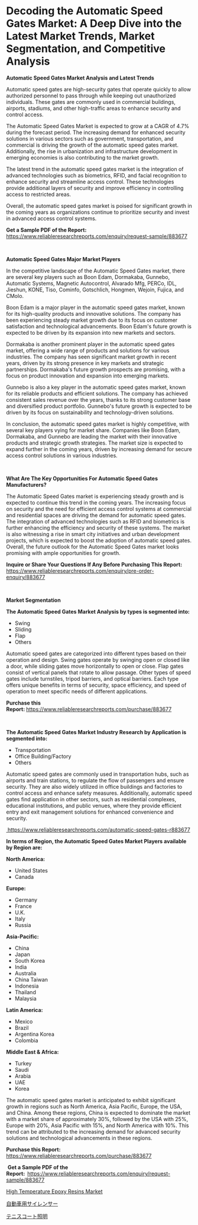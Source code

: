 <p><h1>Decoding the Automatic Speed Gates Market: A Deep Dive into the Latest Market Trends, Market Segmentation, and Competitive Analysis</h1></p><p><strong>Automatic Speed Gates Market Analysis and Latest Trends</strong></p>
<p><p>Automatic speed gates are high-security gates that operate quickly to allow authorized personnel to pass through while keeping out unauthorized individuals. These gates are commonly used in commercial buildings, airports, stadiums, and other high-traffic areas to enhance security and control access.</p><p>The Automatic Speed Gates Market is expected to grow at a CAGR of 4.7% during the forecast period. The increasing demand for enhanced security solutions in various sectors such as government, transportation, and commercial is driving the growth of the automatic speed gates market. Additionally, the rise in urbanization and infrastructure development in emerging economies is also contributing to the market growth.</p><p>The latest trend in the automatic speed gates market is the integration of advanced technologies such as biometrics, RFID, and facial recognition to enhance security and streamline access control. These technologies provide additional layers of security and improve efficiency in controlling access to restricted areas.</p><p>Overall, the automatic speed gates market is poised for significant growth in the coming years as organizations continue to prioritize security and invest in advanced access control systems.</p></p>
<p><strong>Get a Sample PDF of the Report:&nbsp;</strong> <a href="https://www.reliableresearchreports.com/enquiry/request-sample/883677">https://www.reliableresearchreports.com/enquiry/request-sample/883677</a></p>
<p>&nbsp;</p>
<p><strong>Automatic Speed Gates Major Market Players</strong></p>
<p><p>In the competitive landscape of the Automatic Speed Gates market, there are several key players such as Boon Edam, Dormakaba, Gunnebo, Automatic Systems, Magnetic Autocontrol, Alvarado Mfg, PERCo, IDL, Jieshun, KONE, Tiso, Cominfo, Gotschlich, Hongmen, Wejoin, Fujica, and CMolo.</p><p>Boon Edam is a major player in the automatic speed gates market, known for its high-quality products and innovative solutions. The company has been experiencing steady market growth due to its focus on customer satisfaction and technological advancements. Boon Edam's future growth is expected to be driven by its expansion into new markets and sectors.</p><p>Dormakaba is another prominent player in the automatic speed gates market, offering a wide range of products and solutions for various industries. The company has seen significant market growth in recent years, driven by its strong presence in key markets and strategic partnerships. Dormakaba's future growth prospects are promising, with a focus on product innovation and expansion into emerging markets.</p><p>Gunnebo is also a key player in the automatic speed gates market, known for its reliable products and efficient solutions. The company has achieved consistent sales revenue over the years, thanks to its strong customer base and diversified product portfolio. Gunnebo's future growth is expected to be driven by its focus on sustainability and technology-driven solutions.</p><p>In conclusion, the automatic speed gates market is highly competitive, with several key players vying for market share. Companies like Boon Edam, Dormakaba, and Gunnebo are leading the market with their innovative products and strategic growth strategies. The market size is expected to expand further in the coming years, driven by increasing demand for secure access control solutions in various industries.</p></p>
<p>&nbsp;</p>
<p><strong>What Are The Key Opportunities For Automatic Speed Gates Manufacturers?</strong></p>
<p><p>The Automatic Speed Gates market is experiencing steady growth and is expected to continue this trend in the coming years. The increasing focus on security and the need for efficient access control systems at commercial and residential spaces are driving the demand for automatic speed gates. The integration of advanced technologies such as RFID and biometrics is further enhancing the efficiency and security of these systems. The market is also witnessing a rise in smart city initiatives and urban development projects, which is expected to boost the adoption of automatic speed gates. Overall, the future outlook for the Automatic Speed Gates market looks promising with ample opportunities for growth.</p></p>
<p><strong>Inquire or Share Your Questions If Any Before Purchasing This Report:</strong> <a href="https://www.reliableresearchreports.com/enquiry/pre-order-enquiry/883677">https://www.reliableresearchreports.com/enquiry/pre-order-enquiry/883677</a></p>
<p>&nbsp;</p>
<p><strong>Market Segmentation</strong></p>
<p><strong>The Automatic Speed Gates Market Analysis by types is segmented into:</strong></p>
<p><ul><li>Swing</li><li>Sliding</li><li>Flap</li><li>Others</li></ul></p>
<p><p>Automatic speed gates are categorized into different types based on their operation and design. Swing gates operate by swinging open or closed like a door, while sliding gates move horizontally to open or close. Flap gates consist of vertical panels that rotate to allow passage. Other types of speed gates include turnstiles, tripod barriers, and optical barriers. Each type offers unique benefits in terms of security, space efficiency, and speed of operation to meet specific needs of different applications.</p></p>
<p><strong>Purchase this Report:&nbsp;</strong><a href="https://www.reliableresearchreports.com/purchase/883677">https://www.reliableresearchreports.com/purchase/883677</a></p>
<p>&nbsp;</p>
<p><strong>The Automatic Speed Gates Market Industry Research by Application is segmented into:</strong></p>
<p><ul><li>Transportation</li><li>Office Building/Factory</li><li>Others</li></ul></p>
<p><p>Automatic speed gates are commonly used in transportation hubs, such as airports and train stations, to regulate the flow of passengers and ensure security. They are also widely utilized in office buildings and factories to control access and enhance safety measures. Additionally, automatic speed gates find application in other sectors, such as residential complexes, educational institutions, and public venues, where they provide efficient entry and exit management solutions for enhanced convenience and security.</p></p>
<p><a href="https://www.reliableresearchreports.com/automatic-speed-gates-r883677">&nbsp;https://www.reliableresearchreports.com/automatic-speed-gates-r883677</a></p>
<p><strong>In terms of Region, the Automatic Speed Gates Market Players available by Region are:</strong></p>
<p>
    <p> <strong> North America: </strong>
        <ul>
            <li>United States</li>
            <li>Canada</li>
        </ul>
        </p> 
    <p> <strong> Europe: </strong>
        <ul>
            <li>Germany</li>
            <li>France</li>
            <li>U.K.</li>
            <li>Italy</li>
            <li>Russia</li>
        </ul>
        </p> 
    <p> <strong> Asia-Pacific: </strong>
        <ul>
            <li>China</li>
            <li>Japan</li>
            <li>South Korea</li>
            <li>India</li>
            <li>Australia</li>
            <li>China Taiwan</li>
            <li>Indonesia</li>
            <li>Thailand</li>
            <li>Malaysia</li>
        </ul>
        </p> 
    <p> <strong> Latin America: </strong>
        <ul>
            <li>Mexico</li>
            <li>Brazil</li>
            <li>Argentina Korea</li>
            <li>Colombia</li>
        </ul>
        </p> 
    <p> <strong> Middle East & Africa: </strong>
        <ul>
            <li>Turkey</li>
            <li>Saudi</li>
            <li>Arabia</li>
            <li>UAE</li>
            <li>Korea</li>
        </ul>
    </p>
    </p>
<p><p>The automatic speed gates market is anticipated to exhibit significant growth in regions such as North America, Asia Pacific, Europe, the USA, and China. Among these regions, China is expected to dominate the market with a market share of approximately 30%, followed by the USA with 25%, Europe with 20%, Asia Pacific with 15%, and North America with 10%. This trend can be attributed to the increasing demand for advanced security solutions and technological advancements in these regions.</p></p>
<p><strong>Purchase this Report: </strong><a href="https://www.reliableresearchreports.com/purchase/883677">https://www.reliableresearchreports.com/purchase/883677</a></p>
<p>&nbsp;<strong>Get a Sample PDF of the Report:&nbsp;&nbsp;</strong><a href="https://www.reliableresearchreports.com/enquiry/request-sample/883677">https://www.reliableresearchreports.com/enquiry/request-sample/883677</a></p>
<p><strong></strong></p>
<p><p><a href="https://issuu.com/reportprime-2/docs/high-temperature-epoxy-resins-market-size-2030.ppt">High Temperature Epoxy Resins Market</a></p><p><a href="https://medium.com/@isabeleterson7845/%E8%87%AA%E5%8B%95%E8%BB%8A%E3%82%B5%E3%82%A4%E3%83%AC%E3%83%B3%E3%82%B5%E3%83%BC%E5%B8%82%E5%A0%B4%E3%81%AE%E3%83%88%E3%83%AC%E3%83%B3%E3%83%89%E3%81%A8%E5%B8%82%E5%A0%B4%E5%88%86%E6%9E%90%E3%81%AF-2024%E5%B9%B4%E3%81%8B%E3%82%892031%E5%B9%B4%E3%81%BE%E3%81%A7%E3%81%AE%E4%BA%88%E6%B8%AC%E3%81%95%E3%82%8C%E3%81%A6%E3%81%84%E3%81%BE%E3%81%99-e3d4811a582c">自動車用サイレンサー</a></p><p><a href="https://medium.com/@chrispcreem58/%E3%83%86%E3%83%8B%E3%82%B9%E3%82%B3%E3%83%BC%E3%83%88%E7%85%A7%E6%98%8E%E5%B8%82%E5%A0%B4%E3%81%AE%E3%83%88%E3%83%AC%E3%83%B3%E3%83%89%E3%81%A8%E5%B8%82%E5%A0%B4%E5%88%86%E6%9E%90%E3%81%AF-2024%E5%B9%B4%E3%81%8B%E3%82%892031%E5%B9%B4%E3%81%BE%E3%81%A7%E3%81%AE%E6%9C%9F%E9%96%93%E3%81%AB%E4%BA%88%E6%B8%AC%E3%81%95%E3%82%8C%E3%81%A6%E3%81%84%E3%81%BE%E3%81%99-40d5b9f554a6">テニスコート照明</a></p></p>